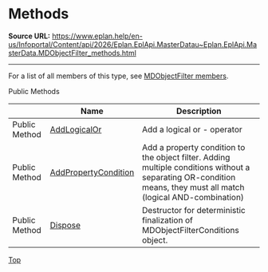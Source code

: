 # Methods

**Source URL:** https://www.eplan.help/en-us/Infoportal/Content/api/2026/Eplan.EplApi.MasterDatau~Eplan.EplApi.MasterData.MDObjectFilter_methods.html

---

For a list of all members of this type, see [MDObjectFilter members](Eplan.EplApi.MasterDatau~Eplan.EplApi.MasterData.MDObjectFilter_members.html).

Public Methods

|  | Name | Description |
| --- | --- | --- |
| Public Method | [AddLogicalOr](Eplan.EplApi.MasterDatau~Eplan.EplApi.MasterData.MDObjectFilter~AddLogicalOr.html) | Add a logical or - operator |
| Public Method | [AddPropertyCondition](Eplan.EplApi.MasterDatau~Eplan.EplApi.MasterData.MDObjectFilter~AddPropertyCondition.html) | Add a property condition to the object filter. Adding multiple conditions without a separating OR-condition means, they must all match (logical AND-combination) |
| Public Method | [Dispose](Eplan.EplApi.MasterDatau~Eplan.EplApi.MasterData.MDObjectFilter~Dispose().html) | Destructor for deterministic finalization of MDObjectFilterConditions object. |

[Top](#top)
